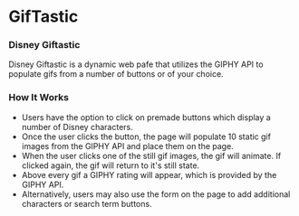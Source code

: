 # GifTastic

### Disney Giftastic

Disney Giftastic is a dynamic web pafe that utilizes the GIPHY API to populate gifs from a number of buttons or of your choice. 

### How It Works
* Users have the option to click on premade buttons which display a number of Disney characters.
* Once the user clicks the button, the page will populate 10 static gif images from the GIPHY API and place them on the page. 
* When the user clicks one of the still gif images, the gif will animate. If clicked again, the gif will return to it's still state. 
* Above every gif a GIPHY rating will appear, which is provided by the GIPHY API. 
* Alternatively, users may also use the form on the page to add additional characters or search term buttons.  